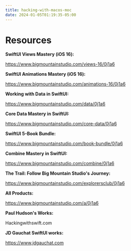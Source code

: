 ```yaml
---
title: hacking-with-macos-moc
date: 2024-01-05T01:19:35-05:00
---
```


# Resources
**SwiftUI Views Mastery (iOS 16):**

https://www.bigmountainstudio.com/views-16/0j1a6

**SwiftUI Animations Mastery (iOS 16):**

https://www.bigmountainstudio.com/animations-16/0j1a6

**Working with Data in SwiftUI:**

https://www.bigmountainstudio.com/data/0j1a6

**Core Data Mastery in SwiftUI:**

https://www.bigmountainstudio.com/core-data/0j1a6

**SwiftUI 5-Book Bundle:**

https://www.bigmountainstudio.com/book-bundle/0j1a6

**Combine Mastery in SwiftUI:**

https://www.bigmountainstudio.com/combine/0j1a6

**The Trail: Follow Big Mountain Studio's Journey:**

https://www.bigmountainstudio.com/explorersclub/0j1a6

**All Products:**

https://www.bigmountainstudio.com/a/0j1a6

**Paul Hudson's Works:**

Hackingwithswift.com

**JD Gauchat SwiftUI works:**

https://www.jdgauchat.com
